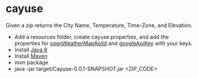 # cayuse

Given a zip returns the City Name, Temperature, Time-Zone, and Elevation.

* Add a resources folder, create cayuse.properties, and add the properties for [openWeatherMapApiId](https://home.openweathermap.org/api_keys) and [googleApiKey](https://developers.google.com/maps/documentation/timezone/get-api-key) with your keys.
* Install [Java 8](http://www.oracle.com/technetwork/java/javase/downloads/jdk8-downloads-2133151.html)
* Install [Maven](https://maven.apache.org/install.html)
* mvn package
* java -jar target/Cayuse-0.0.1-SNAPSHOT.jar <ZIP_CODE> 
